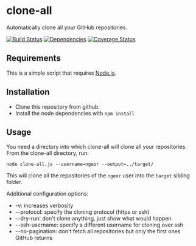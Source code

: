 clone-all
=========

Automatically clone all your GitHub repositories.

[![Build Status](https://travis-ci.org/ngeor/clone-all.svg?branch=master)](https://travis-ci.org/ngeor/clone-all)
[![Dependencies](https://david-dm.org/ngeor/clone-all.svg)](https://david-dm.org/ngeor/clone-all)
[![Coverage Status](https://coveralls.io/repos/github/ngeor/clone-all/badge.svg)](https://coveralls.io/github/ngeor/clone-all)

Requirements
------------

This is a simple script that requires [Node.js](http://nodejs.org/).

Installation
------------

- Clone this repository from github.
- Install the node dependencies with `npm install`

Usage
-----

You need a directory into which clone-all will clone all your repositories.
From the clone-all directory, run:

```
node clone-all.js --username=ngeor --output=../target/
```

This will clone all the repositories of the `ngeor` user into the `target` sibling folder.

Additional configuration options:

- -v: increases verbosity
- --protocol: specify the cloning protocol (https or ssh)
- --dry-run: don't clone anything, just show what would happen
- --ssh-username: specify a different username for cloning over ssh
- --no-pagination: don't fetch all repositories but only the first ones GitHub returns
